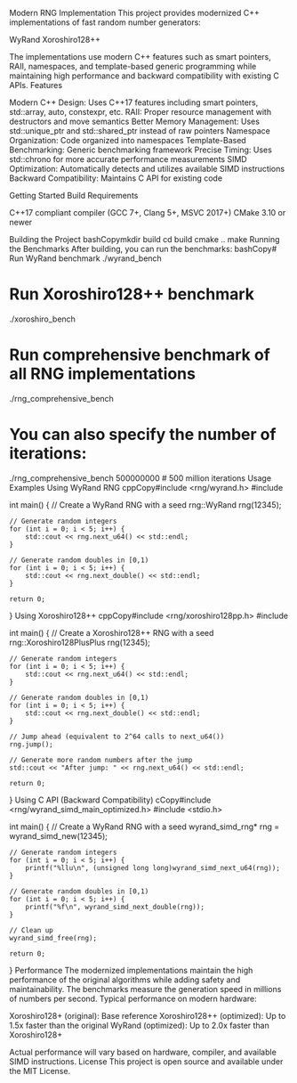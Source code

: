 Modern RNG Implementation
This project provides modernized C++ implementations of fast random number generators:

WyRand
Xoroshiro128++

The implementations use modern C++ features such as smart pointers, RAII, namespaces, and template-based generic programming while maintaining high performance and backward compatibility with existing C APIs.
Features

Modern C++ Design: Uses C++17 features including smart pointers, std::array, auto, constexpr, etc.
RAII: Proper resource management with destructors and move semantics
Better Memory Management: Uses std::unique_ptr and std::shared_ptr instead of raw pointers
Namespace Organization: Code organized into namespaces
Template-Based Benchmarking: Generic benchmarking framework
Precise Timing: Uses std::chrono for more accurate performance measurements
SIMD Optimization: Automatically detects and utilizes available SIMD instructions
Backward Compatibility: Maintains C API for existing code

Getting Started
Build Requirements

C++17 compliant compiler (GCC 7+, Clang 5+, MSVC 2017+)
CMake 3.10 or newer

Building the Project
bashCopymkdir build
cd build
cmake ..
make
Running the Benchmarks
After building, you can run the benchmarks:
bashCopy# Run WyRand benchmark
./wyrand_bench

# Run Xoroshiro128++ benchmark
./xoroshiro_bench

# Run comprehensive benchmark of all RNG implementations
./rng_comprehensive_bench

# You can also specify the number of iterations:
./rng_comprehensive_bench 500000000  # 500 million iterations
Usage Examples
Using WyRand RNG
cppCopy#include <rng/wyrand.h>
#include <iostream>

int main() {
    // Create a WyRand RNG with a seed
    rng::WyRand rng(12345);
    
    // Generate random integers
    for (int i = 0; i < 5; i++) {
        std::cout << rng.next_u64() << std::endl;
    }
    
    // Generate random doubles in [0,1)
    for (int i = 0; i < 5; i++) {
        std::cout << rng.next_double() << std::endl;
    }
    
    return 0;
}
Using Xoroshiro128++
cppCopy#include <rng/xoroshiro128pp.h>
#include <iostream>

int main() {
    // Create a Xoroshiro128++ RNG with a seed
    rng::Xoroshiro128PlusPlus rng(12345);
    
    // Generate random integers
    for (int i = 0; i < 5; i++) {
        std::cout << rng.next_u64() << std::endl;
    }
    
    // Generate random doubles in [0,1)
    for (int i = 0; i < 5; i++) {
        std::cout << rng.next_double() << std::endl;
    }
    
    // Jump ahead (equivalent to 2^64 calls to next_u64())
    rng.jump();
    
    // Generate more random numbers after the jump
    std::cout << "After jump: " << rng.next_u64() << std::endl;
    
    return 0;
}
Using C API (Backward Compatibility)
cCopy#include <rng/wyrand_simd_main_optimized.h>
#include <stdio.h>

int main() {
    // Create a WyRand RNG with a seed
    wyrand_simd_rng* rng = wyrand_simd_new(12345);
    
    // Generate random integers
    for (int i = 0; i < 5; i++) {
        printf("%llu\n", (unsigned long long)wyrand_simd_next_u64(rng));
    }
    
    // Generate random doubles in [0,1)
    for (int i = 0; i < 5; i++) {
        printf("%f\n", wyrand_simd_next_double(rng));
    }
    
    // Clean up
    wyrand_simd_free(rng);
    
    return 0;
}
Performance
The modernized implementations maintain the high performance of the original algorithms while adding safety and maintainability. The benchmarks measure the generation speed in millions of numbers per second.
Typical performance on modern hardware:

Xoroshiro128+ (original): Base reference
Xoroshiro128++ (optimized): Up to 1.5x faster than the original
WyRand (optimized): Up to 2.0x faster than Xoroshiro128+

Actual performance will vary based on hardware, compiler, and available SIMD instructions.
License
This project is open source and available under the MIT License.